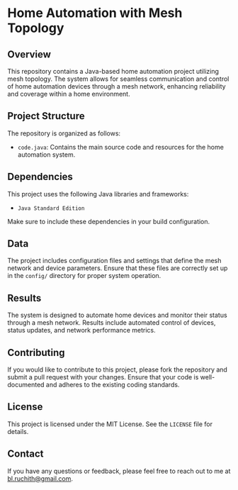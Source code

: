 # Home Automation with Mesh Topology

## Overview

This repository contains a Java-based home automation project utilizing mesh topology. The system allows for seamless communication and control of home automation devices through a mesh network, enhancing reliability and coverage within a home environment.

## Project Structure

The repository is organized as follows:

- `code.java`: Contains the main source code and resources for the home automation system.

## Dependencies

This project uses the following Java libraries and frameworks:

- `Java Standard Edition`

Make sure to include these dependencies in your build configuration.

## Data

The project includes configuration files and settings that define the mesh network and device parameters. Ensure that these files are correctly set up in the `config/` directory for proper system operation.

## Results

The system is designed to automate home devices and monitor their status through a mesh network. Results include automated control of devices, status updates, and network performance metrics.

## Contributing

If you would like to contribute to this project, please fork the repository and submit a pull request with your changes. Ensure that your code is well-documented and adheres to the existing coding standards.

## License

This project is licensed under the MIT License. See the `LICENSE` file for details.

## Contact

If you have any questions or feedback, please feel free to reach out to me at bl.ruchith@gmail.com.

